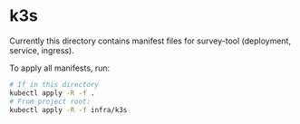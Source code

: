 # k3s

Currently this directory contains manifest files for survey-tool (deployment, service, ingress).

To apply all manifests, run:
```bash
# If in this directory
kubectl apply -R -f .
# From project root:
kubectl apply -R -f infra/k3s
```